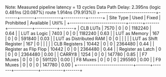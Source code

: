 Note: Measured pipeline latency = 13 cycles
Data Path Delay:        2.395ns  (logic 0.481ns (20.087%)  route 1.914ns (79.913%))
+----------------------------+-------+-------+------------+-----------+-------+
|          Site Type         |  Used | Fixed | Prohibited | Available | Util% |
+----------------------------+-------+-------+------------+-----------+-------+
| CLB LUTs                   |  7570 |     0 |          0 |   1182240 |  0.64 |
|   LUT as Logic             |  7403 |     0 |          0 |   1182240 |  0.63 |
|   LUT as Memory            |   167 |     0 |          0 |    591840 |  0.03 |
|     LUT as Distributed RAM |     0 |     0 |            |           |       |
|     LUT as Shift Register  |   167 |     0 |            |           |       |
| CLB Registers              | 10442 |     0 |          0 |   2364480 |  0.44 |
|   Register as Flip Flop    | 10442 |     0 |          0 |   2364480 |  0.44 |
|   Register as Latch        |     0 |     0 |          0 |   2364480 |  0.00 |
| CARRY8                     |  1254 |     0 |          0 |    147780 |  0.85 |
| F7 Muxes                   |     0 |     0 |          0 |    591120 |  0.00 |
| F8 Muxes                   |     0 |     0 |          0 |    295560 |  0.00 |
| F9 Muxes                   |     0 |     0 |          0 |    147780 |  0.00 |
+----------------------------+-------+-------+------------+-----------+-------+

